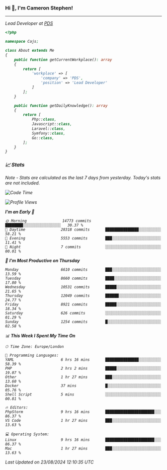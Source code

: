 ### Hi 👋, I'm Cameron Stephen!
<hr>
<p><em>Lead Developer at <a href="https://prindatasolutions.co.uk">PDS</a></p>


```php
<?php

namespace Cajs;

class About extends Me
{
    public function getCurrentWorkplace(): array
    {
        return [
            'workplace' => [
                'company' => 'PDS',
                'position' => 'Lead Developer'
            ]
        ];
    }

    public function getDailyKnowledge(): array
    {
        return [
            Php::class,
            Javascript::class,
            Laravel::class,
            Symfony::class,
            Go::class,
        ];
    }
}
```

### 📈 Stats
<p><em>Note - Stats are calculated as the last 7 days from yesterday. Today's stats are not included.</em></p>


<!--START_SECTION:waka-->
![Code Time](http://img.shields.io/badge/Code%20Time-3%2C910%20hrs%2038%20mins-blue)

![Profile Views](http://img.shields.io/badge/Profile%20Views-0-blue)

**I'm an Early 🐤** 

```text
🌞 Morning                14773 commits       ████████░░░░░░░░░░░░░░░░░   30.37 % 
🌆 Daytime                28318 commits       ███████████████░░░░░░░░░░   58.21 % 
🌃 Evening                5553 commits        ███░░░░░░░░░░░░░░░░░░░░░░   11.41 % 
🌙 Night                  7 commits           ░░░░░░░░░░░░░░░░░░░░░░░░░   00.01 % 
```
📅 **I'm Most Productive on Thursday** 

```text
Monday                   6610 commits        ███░░░░░░░░░░░░░░░░░░░░░░   13.59 % 
Tuesday                  8660 commits        ████░░░░░░░░░░░░░░░░░░░░░   17.80 % 
Wednesday                10531 commits       █████░░░░░░░░░░░░░░░░░░░░   21.65 % 
Thursday                 12049 commits       ██████░░░░░░░░░░░░░░░░░░░   24.77 % 
Friday                   8921 commits        █████░░░░░░░░░░░░░░░░░░░░   18.34 % 
Saturday                 626 commits         ░░░░░░░░░░░░░░░░░░░░░░░░░   01.29 % 
Sunday                   1254 commits        █░░░░░░░░░░░░░░░░░░░░░░░░   02.58 % 
```


📊 **This Week I Spent My Time On** 

```text
🕑︎ Time Zone: Europe/London

💬 Programming Languages: 
YAML                     6 hrs 16 mins       ███████████████░░░░░░░░░░   58.39 % 
PHP                      2 hrs 2 mins        █████░░░░░░░░░░░░░░░░░░░░   19.07 % 
Other                    1 hr 27 mins        ███░░░░░░░░░░░░░░░░░░░░░░   13.60 % 
Docker                   37 mins             █░░░░░░░░░░░░░░░░░░░░░░░░   05.76 % 
Shell Script             5 mins              ░░░░░░░░░░░░░░░░░░░░░░░░░   00.81 % 

🔥 Editors: 
PhpStorm                 9 hrs 16 mins       ██████████████████████░░░   86.37 % 
VS Code                  1 hr 27 mins        ███░░░░░░░░░░░░░░░░░░░░░░   13.63 % 

💻 Operating System: 
Linux                    9 hrs 16 mins       ██████████████████████░░░   86.37 % 
Mac                      1 hr 27 mins        ███░░░░░░░░░░░░░░░░░░░░░░   13.63 % 
```


 Last Updated on 23/08/2024 12:10:35 UTC
<!--END_SECTION:waka-->
